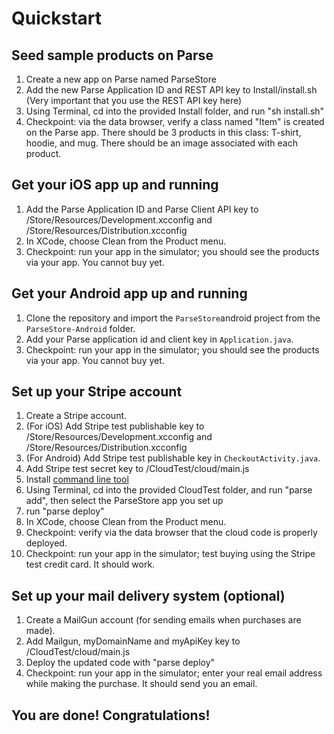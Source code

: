 # Quickstart 

## Seed sample products on Parse 

1. Create a new app on Parse named ParseStore
2. Add the new Parse Application ID and REST API key to Install/install.sh (Very important that you use the REST API key here)
3. Using Terminal, cd into the provided Install folder, and run "sh install.sh"
4. Checkpoint: via the data browser, verify a class named "Item" is created on the Parse app. There should be 3 products in this class: T-shirt, hoodie, and mug. There should be an image associated with each product.

## Get your iOS app up and running 
1. Add the Parse Application ID and Parse Client API key to /Store/Resources/Development.xcconfig and /Store/Resources/Distribution.xcconfig
2. In XCode, choose Clean from the Product menu.
3. Checkpoint: run your app in the simulator; you should see the products via your app. You cannot buy yet.

## Get your Android app up and running
1. Clone the repository and import the `ParseStore`android project from the `ParseStore-Android` folder.
2. Add your Parse application id and client key in `Application.java`.
3. Checkpoint: run your app in the simulator; you should see the products via your app. You cannot buy yet.

## Set up your Stripe account 

1. Create a Stripe account.
2. (For iOS) Add Stripe test publishable key to /Store/Resources/Development.xcconfig and /Store/Resources/Distribution.xcconfig
3. (For Android) Add Stripe test publishable key in `CheckoutActivity.java`.
3. Add Stripe test secret key to /CloudTest/cloud/main.js
4. Install [command line tool](https://parse.com/docs/cloud_code_guide#started-installing)
5. Using Terminal, cd into the provided CloudTest folder, and run "parse add", then select the ParseStore app you set up
6. run "parse deploy"
7. In XCode, choose Clean from the Product menu. 
8. Checkpoint: verify via the data browser that the cloud code is properly deployed.
9. Checkpoint: run your app in the simulator; test buying using the Stripe test credit card. It should work.

## Set up your mail delivery system (optional) 
1. Create a MailGun account (for sending emails when purchases are made).
2. Add Mailgun, myDomainName and myApiKey key to /CloudTest/cloud/main.js
3. Deploy the updated code with "parse deploy"
4. Checkpoint: run your app in the simulator; enter your real email address while making the purchase. It should send you an email.

## You are done! Congratulations!
